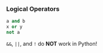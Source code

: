 ### Logical Operators

```python
a and b
x or y
not a
```

`&&`, `||`, and `!` do **NOT** work in Python!